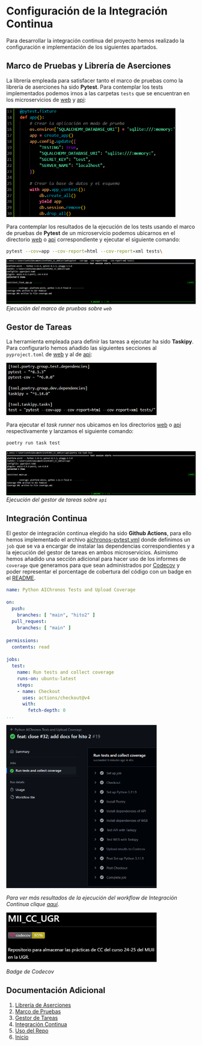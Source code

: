 # Configuración de la Integración Continua

Para desarrollar la integración continua del proyecto hemos realizado la configuración e implementación de los siguientes apartados.

## Marco de Pruebas y Librería de Aserciones

La librería empleada para satisfacer tanto el marco de pruebas como la librería de aserciones ha sido **Pytest**. Para contemplar los tests implementados podemos irnos a las carpetas `tests` que se encuentran en los microservicios de [web](../src/web/tests/) y [api](../src/api/tests/):

<img src="./hito2/imgs/test_example.GIF" alt="Test Example" width="450" />

Para contemplar los resultados de la ejecución de los tests usando el marco de pruebas de **Pytest** de un microservicio podemos ubicarnos en el directorio [web](../src/web/) o [api](../src/api/) correspondiente y ejecutar el siguiente comando:

```bash
pytest --cov=app --cov-report=html --cov-report=xml tests\
```

![Pytest Example Web](./hito2/imgs/pytest_example.GIF)
*Ejecución del marco de pruebas sobre `web`*

## Gestor de Tareas
La herramienta empleada para definir las tareas a ejecutar ha sido **Taskipy**. Para configurarlo hemos añadido las siguientes secciones al `pyproject.toml` de [web](../src/web/pyproject.toml) y al de [api](../src/api/pyproject.toml):


<img src="./hito2/imgs/taskipy_example.GIF" alt="Test Example" width="400" />


Para ejecutar el _task runner_ nos ubicamos en los directorios [web](../src/web/) o [api](../src/api/) respectivamente y lanzamos el siguiente comando:

```bash
poetry run task test
```

![Taskipy Example API](./hito2/imgs/poetry_task_example.GIF)
*Ejecución del gestor de tareas sobre `api`*


## Integración Continua
El gestor de integración continua elegido ha sido **Github Actions**, para ello hemos implementado el archivo [aichronos-pytest.yml](../.github/workflows/aichronos-pytest.yml) donde definimos un `job` que se va a encargar de instalar las dependencias correspondientes y a la ejecución del gestor de tareas en ambos microservicios. Asimismo hemos añadido una sección adicional para hacer uso de los informes de `coverage` que generamos para que sean administrados por [Codecov](https://about.codecov.io/) y poder representar el porcentage de cobertura del código con un badge en el [README](../README.md).

```yaml
name: Python AIChronos Tests and Upload Coverage

on:
  push:
    branches: [ "main", "hito2" ]
  pull_request:
    branches: [ "main" ]

permissions:
  contents: read

jobs:
  test:
    name: Run tests and collect coverage
    runs-on: ubuntu-latest
    steps:
    - name: Checkout
      uses: actions/checkout@v4
      with:
        fetch-depth: 0
...
```

<img src="./hito2/imgs/github_actions.PNG" alt="Github Actions" width="400" />

*Para ver más resultados de la ejecución del workflow de Integración Continua clique [aquí](https://github.com/v-lastrucci-c/MII_CC_UGR/actions)*.


<img src="./hito2/imgs/badge_codecov.PNG" alt="Badge Codecov" width="400" />

*Badge de Codecov*

## Documentación Adicional
1. [Librería de Aserciones](./hito2/assertion_library.md)
2. [Marco de Pruebas](./hito2/testing_framework.md)
3. [Gestor de Tareas](./hito2/tasks_manager.md)
4. [Integración Continua](./hito2/continous_integration.md)
5. [Uso del Repo](./hito2/repo_usage.md)
6. [Inicio](../README.md)